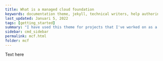 ```yaml
---
title: What is a managed cloud foundation
keywords: documentation theme, jekyll, technical writers, help authoring tools, hat replacements
last_updated: Januari 5, 2022
tags: [getting_started]
summary: "I have used this theme for projects that I've worked on as a professional technical writer."
sidebar: cmd_sidebar
permalink: mcf.html
folder: mcf
---
```


Text here
